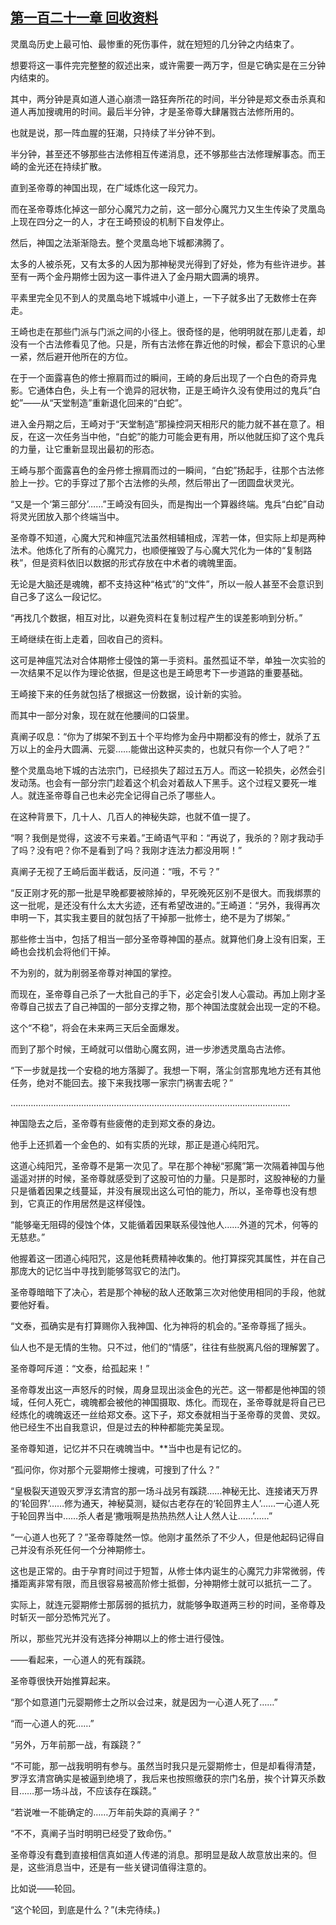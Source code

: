 ## [第一百二十一章 回收资料](https://www.xxbiquge.com/11_11207/9091911.html)


  灵凰岛历史上最可怕、最惨重的死伤事件，就在短短的几分钟之内结束了。

  想要将这一事件完完整整的叙述出来，或许需要一两万字，但是它确实是在三分钟内结束的。

  其中，两分钟是真如道人道心崩溃一路狂奔所花的时间，半分钟是郑文泰击杀真和道人再加搜魂用的时间。最后半分钟，才是圣帝尊大肆屠戮古法修所用的。

  也就是说，那一阵血腥的狂潮，只持续了半分钟不到。

  半分钟，甚至还不够那些古法修相互传递消息，还不够那些古法修理解事态。而王崎的金光还在持续扩散。

  直到圣帝尊的神国出现，在广域炼化这一段咒力。

  而在圣帝尊炼化掉这一部分心魔咒力之前，这一部分心魔咒力又生生传染了灵凰岛上现在四分之一的人，才在王崎预设的机制下自发停止。

  然后，神国之法渐渐隐去。整个灵凰岛地下城都沸腾了。

  太多的人被杀死，又有太多的人因为那神秘灵光得到了好处，修为有些许进步。甚至有一两个金丹期修士因为这一事件进入了金丹期大圆满的境界。

  平素里完全见不到人的灵凰岛地下城城中小道上，一下子就多出了无数修士在奔走。

  王崎也走在那些门派与门派之间的小径上。很奇怪的是，他明明就在那儿走着，却没有一个古法修看见了他。只是，所有古法修在靠近他的时候，都会下意识的心里一紧，然后避开他所在的方位。

  在于一个面露喜色的修士擦肩而过的瞬间，王崎的身后出现了一个白色的奇异鬼影。它通体白色，头上有一个诡异的冠状物，正是王崎许久没有使用过的鬼兵“白蛇”——从“天堂制造”重新退化回来的“白蛇”。

  进入金丹期之后，王崎对于“天堂制造”那操控洞天相形尺的能力就不甚在意了。相反，在这一次任务当中他，“白蛇”的能力可能会更有用，所以他就压抑了这个鬼兵的力量，让它重新显现出最初的形态。

  王崎与那个面露喜色的金丹修士擦肩而过的一瞬间，“白蛇”扬起手，往那个古法修脸上一抄。它的手穿过了那个古法修的头颅，然后带出了一团圆盘状灵光。

  “又是一个‘第三部分’……”王崎没有回头，而是掏出一个算器终端。鬼兵“白蛇”自动将灵光团放入那个终端当中。

  圣帝尊不知道，心魔大咒和神瘟咒法虽然相辅相成，浑若一体，但实际上却是两种法术。他炼化了所有的心魔咒力，也顺便摧毁了与心魔大咒化为一体的“复制路秩”，但是资料依旧以数据的形式存放在中术者的魂魄里面。

  无论是大脑还是魂魄，都不支持这种“格式”的“文件”，所以一般人甚至不会意识到自己多了这么一段记忆。

  “再找几个数据，相互对比，以避免资料在复制过程产生的误差影响到分析。”

  王崎继续在街上走着，回收自己的资料。

  这可是神瘟咒法对合体期修士侵蚀的第一手资料。虽然孤证不举，单独一次实验的一次结果不足以作为理论依据，但是这也是王崎思考下一步道路的重要基础。

  王崎接下来的任务就包括了根据这一份数据，设计新的实验。

  而其中一部分对象，现在就在他腰间的口袋里。

  真阐子叹息：“你为了绑架不到五十个平均修为金丹中期都没有的修士，就杀了五万以上的金丹大圆满、元婴……能做出这种买卖的，也就只有你一个人了吧？”

  整个灵凰岛地下城的古法宗门，已经损失了超过五万人。而这一轮损失，必然会引发动荡。也会有一部分宗门趁着这个机会对着敌人下黑手。这个过程又要死一堆人。就连圣帝尊自己也未必完全记得自己杀了哪些人。

  在这种背景下，几十人、几百人的神秘失踪，也就不值一提了。

  “啊？我倒是觉得，这波不亏来着。”王崎语气平和：“再说了，我杀的？刚才我动手了吗？没有吧？你不是看到了吗？我刚才连法力都没用啊！”

  真阐子无视了王崎后面半截话，反问道：“哦，不亏？”

  “反正刚才死的那一批是早晚都要被除掉的，早死晚死区别不是很大。而我绑票的这一批呢，是还没有什么太大劣迹，还有希望改进的。”王崎道：“另外，我得再次申明一下，其实我主要目的就包括了干掉那一批修士，绝不是为了绑架。”

  那些修士当中，包括了相当一部分圣帝尊神国的基点。就算他们身上没有旧案，王崎也会找机会将他们干掉。

  不为别的，就为削弱圣帝尊对神国的掌控。

  而现在，圣帝尊自己杀了一大批自己的手下，必定会引发人心震动。再加上刚才圣帝尊自己拔去了自己神国的一部分支撑之物，那个神国法度就会出现一定的不稳。

  这个“不稳”，将会在未来两三天后全面爆发。

  而到了那个时候，王崎就可以借助心魔玄网，进一步渗透灵凰岛古法修。

  “下一步就是找一个安稳的地方落脚了。我想一下啊，落尘剑宫那鬼地方还有其他任务，绝对不能回去。接下来我找哪一家宗门祸害去呢？”

  …………………………………………………………………………………………………

  神国隐去之后，圣帝尊有些疲倦的走到郑文泰的身边。

  他手上还抓着一个金色的、如有实质的光球，那正是道心纯阳咒。

  这道心纯阳咒，圣帝尊不是第一次见了。早在那个神秘“邪魔”第一次隔着神国与他遥遥对拼的时候，圣帝尊就感受到了这股可怕的力量。只是那时，这股神秘的力量只是循着因果之线蔓延，并没有展现出这么可怕的能力，所以，圣帝尊也没有想到，它真正的作用居然是这样侵蚀。

  “能够毫无阻碍的侵蚀个体，又能循着因果联系侵蚀他人……外道的咒术，何等的无慈悲。”

  他握着这一团道心纯阳咒，这是他耗费精神收集的。他打算探究其属性，并在自己那庞大的记忆当中寻找到能够驾驭它的法门。

  圣帝尊暗暗下了决心，若是那个神秘的敌人还敢第三次对他使用相同的手段，他就要他好看。

  “文泰，孤确实是有打算赐你入我神国、化为神将的机会的。”圣帝尊摇了摇头。

  仙人也不是无情的生物。只不过，他们的“情感”，往往有些脱离凡俗的理解罢了。

  圣帝尊呵斥道：“文泰，给孤起来！”

  圣帝尊发出这一声怒斥的时候，周身显现出淡金色的光芒。这一带都是他神国的领域，任何人死亡，魂魄都会被他的神国摄取、炼化。而现在，圣帝尊就是将自己已经炼化的魂魄返还一丝给郑文泰。这下子，郑文泰就相当于圣帝尊的灵兽、灵奴。他已经生不出自我意识，但是过去的种种都能完美呈现。

  圣帝尊知道，记忆并不只在魂魄当中。**当中也是有记忆的。

  “孤问你，你对那个元婴期修士搜魂，可搜到了什么？”

  “皇极裂天道毁灭罗浮玄清宫的那一场斗战另有蹊跷……神秘无比、连接诸天万界的‘轮回界’……修为通天，神秘莫测，疑似古老存在的‘轮回界主人’……一心道人死于轮回界当中……杀人者是‘撒哦啊是热热热然人让人然人让……’……”

  “一心道人也死了？”圣帝尊陡然一惊。他刚才虽然杀了不少人，但是他起码记得自己并没有杀死任何一个分神期修士。

  这也是正常的。由于孕育时间过于短暂，从修士体内诞生的心魔咒力非常微弱，传播距离非常有限，而且很容易被高阶修士抵御，分神期修士就可以抵抗一二了。

  实际上，就连元婴期修士那孱弱的抵抗力，就能够争取道两三秒的时间，圣帝尊及时斩灭一部分恐怖咒光了。

  所以，那些咒光并没有选择分神期以上的修士进行侵蚀。

  ——看起来，一心道人的死有蹊跷。

  圣帝尊很快开始推算起来。

  “那个如意道门元婴期修士之所以会过来，就是因为一心道人死了……”

  “而一心道人的死……”

  “另外，万年前那一战，有蹊跷？”

  “不可能，那一战我明明有参与。虽然当时我只是元婴期修士，但是却看得清楚，罗浮玄清宫确实是被逼到绝境了，我后来也按照缴获的宗门名册，挨个计算灭杀数目……那一场斗战，不应该存在蹊跷。”

  “若说唯一不能确定的……万年前失踪的真阐子？”

  “不不，真阐子当时明明已经受了致命伤。”

  圣帝尊没有蠢到直接相信真如道人传递的消息。那明显是敌人故意放出来的。但是，这些消息当中，还是有一些关键词值得注意的。

  比如说——轮回。

  “这个轮回，到底是什么？”(未完待续。)
